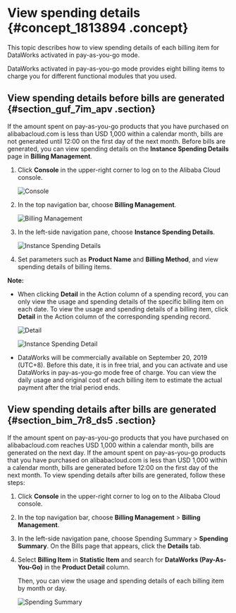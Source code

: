 # View spending details {#concept_1813894 .concept}

This topic describes how to view spending details of each billing item for DataWorks activated in pay-as-you-go mode.

DataWorks activated in pay-as-you-go mode provides eight billing items to charge you for different functional modules that you used.

## View spending details before bills are generated {#section_guf_7im_apv .section}

If the amount spent on pay-as-you-go products that you have purchased on alibabacloud.com is less than USD 1,000 within a calendar month, bills are not generated until 12:00 on the first day of the next month. Before bills are generated, you can view spending details on the **Instance Spending Details** page in **Billing Management**.

1.  Click **Console** in the upper-right corner to log on to the Alibaba Cloud console.

    ![Console](http://static-aliyun-doc.oss-cn-hangzhou.aliyuncs.com/assets/img/1436591/156698782456857_en-US.png)

2.  In the top navigation bar, choose **Billing Management**.

    ![Billing Management](http://static-aliyun-doc.oss-cn-hangzhou.aliyuncs.com/assets/img/1436591/156698782456858_en-US.png)

3.  In the left-side navigation pane, choose **Instance Spending Details**.

    ![Instance Spending Details](http://static-aliyun-doc.oss-cn-hangzhou.aliyuncs.com/assets/img/1436591/156698782456862_en-US.png)

4.  Set parameters such as **Product Name** and **Billing Method**, and view spending details of billing items.

**Note:** 

-   When clicking **Detail** in the Action column of a spending record, you can only view the usage and spending details of the specific billing item on each date. To view the usage and spending details of a billing item, click **Detail** in the Action column of the corresponding spending record.

    ![Detail](http://static-aliyun-doc.oss-cn-hangzhou.aliyuncs.com/assets/img/1436591/156698782456867_en-US.png)

    ![Instance Spending Detail](http://static-aliyun-doc.oss-cn-hangzhou.aliyuncs.com/assets/img/1436591/156698782456869_en-US.png)

-   DataWorks will be commercially available on September 20, 2019 \(UTC+8\). Before this date, it is in free trial, and you can activate and use DataWorks in pay-as-you-go mode free of charge. You can view the daily usage and original cost of each billing item to estimate the actual payment after the trial period ends.

## View spending details after bills are generated {#section_bim_7r8_ds5 .section}

If the amount spent on pay-as-you-go products that you have purchased on alibabacloud.com reaches USD 1,000 within a calendar month, bills are generated on the next day. If the amount spent on pay-as-you-go products that you have purchased on alibabacloud.com is less than USD 1,000 within a calendar month, bills are generated before 12:00 on the first day of the next month. To view spending details after bills are generated, follow these steps:

1.  Click **Console** in the upper-right corner to log on to the Alibaba Cloud console.
2.  In the top navigation bar, choose **Billing Management** \> **Billing Management**.
3.  In the left-side navigation pane, choose Spending Summary \> **Spending Summary**. On the Bills page that appears, click the **Details** tab.
4.  Select **Billing Item** in **Statistic Item** and search for **DataWorks \(Pay-As-You-Go\)** in the **Product Detail** column.

    Then, you can view the usage and spending details of each billing item by month or day.

    ![Spending Summary](http://static-aliyun-doc.oss-cn-hangzhou.aliyuncs.com/assets/img/1436591/156698782456879_en-US.png)


